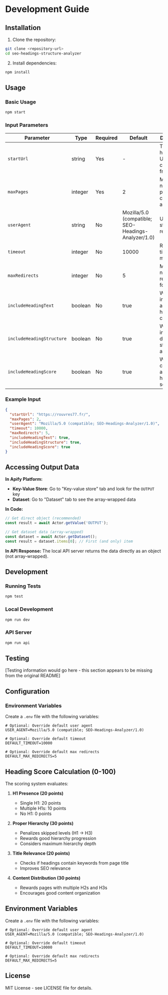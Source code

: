 # Development Guide

## Installation

1. Clone the repository:
```bash
git clone <repository-url>
cd seo-headings-structure-analyzer
```

2. Install dependencies:
```bash
npm install
```

## Usage

### Basic Usage

```bash
npm start
```

### Input Parameters

| Parameter | Type | Required | Default | Description |
|-----------|------|----------|---------|-------------|
| `startUrl` | string | Yes | - | The homepage URL to start crawling from |
| `maxPages` | integer | Yes | 2 | Maximum number of pages to crawl and analyze |
| `userAgent` | string | No | Mozilla/5.0 (compatible; SEO-Headings-Analyzer/1.0) | User agent string for requests |
| `timeout` | integer | No | 10000 | Request timeout in milliseconds |
| `maxRedirects` | integer | No | 5 | Maximum number of redirects to follow |
| `includeHeadingText` | boolean | No | true | Whether to include actual heading text content |
| `includeHeadingStructure` | boolean | No | true | Whether to include detailed structure analysis |
| `includeHeadingScore` | boolean | No | true | Whether to calculate and include heading scores |

### Example Input

```json
{
  "startUrl": "https://rouvres77.fr/",
  "maxPages": 2,
  "userAgent": "Mozilla/5.0 (compatible; SEO-Headings-Analyzer/1.0)",
  "timeout": 10000,
  "maxRedirects": 5,
  "includeHeadingText": true,
  "includeHeadingStructure": true,
  "includeHeadingScore": true
}
```

## Accessing Output Data

**In Apify Platform:**
- **Key-Value Store**: Go to "Key-value store" tab and look for the `OUTPUT` key
- **Dataset**: Go to "Dataset" tab to see the array-wrapped data

**In Code:**
```javascript
// Get direct object (recommended)
const result = await Actor.getValue('OUTPUT');

// Get dataset data (array-wrapped)
const dataset = await Actor.getDataset();
const result = dataset.items[0]; // First (and only) item
```

**In API Response:**
The local API server returns the data directly as an object (not array-wrapped).

## Development

### Running Tests
```bash
npm test
```

### Local Development
```bash
npm run dev
```

### API Server
```bash
npm run api
```

## Testing

[Testing information would go here - this section appears to be missing from the original README]

## Configuration

### Environment Variables

Create a `.env` file with the following variables:

```env
# Optional: Override default user agent
USER_AGENT=Mozilla/5.0 (compatible; SEO-Headings-Analyzer/1.0)

# Optional: Override default timeout
DEFAULT_TIMEOUT=10000

# Optional: Override default max redirects
DEFAULT_MAX_REDIRECTS=5
```

## Heading Score Calculation (0-100)

The scoring system evaluates:

1. **H1 Presence (20 points)**
   - Single H1: 20 points
   - Multiple H1s: 10 points
   - No H1: 0 points

2. **Proper Hierarchy (30 points)**
   - Penalizes skipped levels (H1 → H3)
   - Rewards good hierarchy progression
   - Considers maximum hierarchy depth

3. **Title Relevance (20 points)**
   - Checks if headings contain keywords from page title
   - Improves SEO relevance

4. **Content Distribution (30 points)**
   - Rewards pages with multiple H2s and H3s
   - Encourages good content organization

## Environment Variables

Create a `.env` file with the following variables:

```env
# Optional: Override default user agent
USER_AGENT=Mozilla/5.0 (compatible; SEO-Headings-Analyzer/1.0)

# Optional: Override default timeout
DEFAULT_TIMEOUT=10000

# Optional: Override default max redirects
DEFAULT_MAX_REDIRECTS=5
```

## License

MIT License - see LICENSE file for details.
